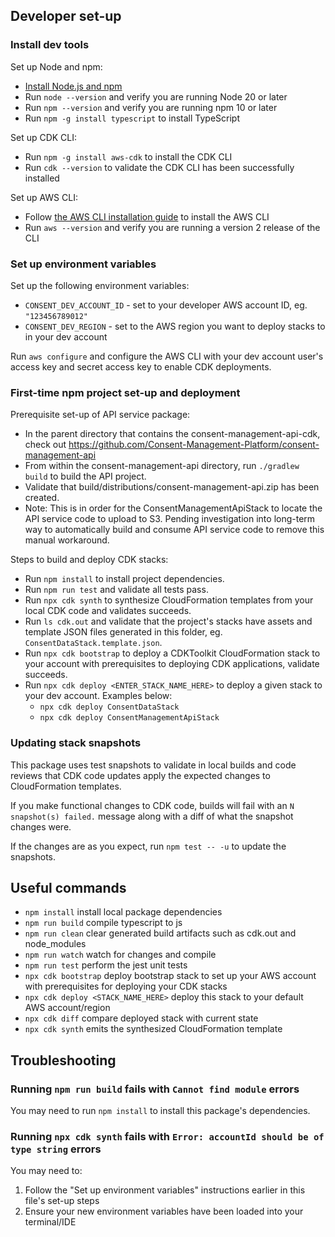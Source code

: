 ## Developer set-up

### Install dev tools

Set up Node and npm:
* [Install Node.js and npm](https://docs.npmjs.com/downloading-and-installing-node-js-and-npm/)
* Run `node --version` and verify you are running Node 20 or later
* Run `npm --version` and verify you are running npm 10 or later
* Run `npm -g install typescript` to install TypeScript

Set up CDK CLI:
* Run `npm -g install aws-cdk` to install the CDK CLI
* Run `cdk --version` to validate the CDK CLI has been successfully installed

Set up AWS CLI:
* Follow [the AWS CLI installation guide](https://docs.aws.amazon.com/cli/latest/userguide/getting-started-install.html) to install the AWS CLI
* Run `aws --version` and verify you are running a version 2 release of the CLI

### Set up environment variables

Set up the following environment variables:
* `CONSENT_DEV_ACCOUNT_ID` - set to your developer AWS account ID, eg. `"123456789012"`
* `CONSENT_DEV_REGION` - set to the AWS region you want to deploy stacks to in your dev account

Run `aws configure` and configure the AWS CLI with your dev account user's access key and secret access key to enable CDK deployments.

### First-time npm project set-up and deployment

Prerequisite set-up of API service package:
* In the parent directory that contains the consent-management-api-cdk, check out https://github.com/Consent-Management-Platform/consent-management-api
* From within the consent-management-api directory, run `./gradlew build` to build the API project.
* Validate that build/distributions/consent-management-api.zip has been created.
* Note: This is in order for the ConsentManagementApiStack to locate the API service code to upload to S3.  Pending investigation into long-term way to automatically build and consume API service code to remove this manual workaround.

Steps to build and deploy CDK stacks:

* Run `npm install` to install project dependencies.
* Run `npm run test` and validate all tests pass.
* Run `npx cdk synth` to synthesize CloudFormation templates from your local CDK code and validates succeeds.
* Run `ls cdk.out` and validate that the project's stacks have assets and template JSON files generated in this folder, eg. `ConsentDataStack.template.json`.
* Run `npx cdk bootstrap` to deploy a CDKToolkit CloudFormation stack to your account with prerequisites to deploying CDK applications, validate succeeds.
* Run `npx cdk deploy <ENTER_STACK_NAME_HERE>` to deploy a given stack to your dev account.  Examples below:
  * `npx cdk deploy ConsentDataStack`
  * `npx cdk deploy ConsentManagementApiStack`

### Updating stack snapshots

This package uses test snapshots to validate in local builds and code reviews that CDK code updates apply the expected changes to CloudFormation templates.

If you make functional changes to CDK code, builds will fail with an `N snapshot(s) failed.` message along with a diff of what the snapshot changes were.

If the changes are as you expect, run `npm test -- -u` to update the snapshots.

## Useful commands

* `npm install`     install local package dependencies
* `npm run build`   compile typescript to js
* `npm run clean`   clear generated build artifacts such as cdk.out and node_modules
* `npm run watch`   watch for changes and compile
* `npm run test`    perform the jest unit tests
* `npx cdk bootstrap` deploy bootstrap stack to set up your AWS account with prerequisites for deploying your CDK stacks
* `npx cdk deploy <STACK_NAME_HERE>`  deploy this stack to your default AWS account/region
* `npx cdk diff`    compare deployed stack with current state
* `npx cdk synth`   emits the synthesized CloudFormation template

## Troubleshooting

### Running `npm run build` fails with `Cannot find module` errors

You may need to run `npm install` to install this package's dependencies.

### Running `npx cdk synth` fails with `Error: accountId should be of type string` errors

You may need to:
1. Follow the "Set up environment variables" instructions earlier in this file's set-up steps
2. Ensure your new environment variables have been loaded into your terminal/IDE
